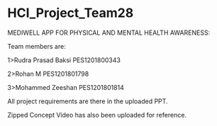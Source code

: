 # HCI_Project_Team28
MEDIWELL APP FOR PHYSICAL AND MENTAL HEALTH AWARENESS: 

Team members are: 

1>Rudra Prasad Baksi PES1201800343 

2>Rohan M PES1201801798 

3>Mohammed Zeeshan PES1201801814 

All project requirements are there in the uploaded PPT. 

Zipped Concept Video has also been uploaded for reference. 

 
